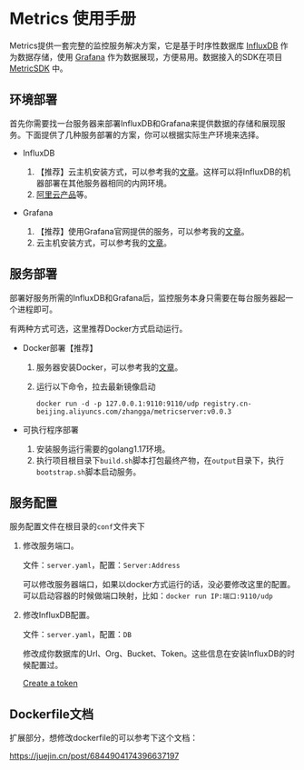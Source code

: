 # Metrics 使用手册
Metrics提供一套完整的监控服务解决方案，它是基于时序性数据库 [InfluxDB](https://docs.influxdata.com/influxdb/v2.1/) 作为数据存储，使用 [Grafana](https://grafana.com/grafana/) 作为数据展现，方便易用。数据接入的SDK在项目 [MetricSDK](https://github.com/zhangga/metricsdk) 中。

## 环境部署
首先你需要找一台服务器来部署InfluxDB和Grafana来提供数据的存储和展现服务。下面提供了几种服务部署的方案，你可以根据实际生产环境来选择。

* InfluxDB
  1. 【推荐】云主机安装方式，可以参考我的[文章](http://kwaibook.com/influxdb-grafana/)。这样可以将InfluxDB的机器部署在其他服务器相同的内网环境。
  2. [阿里云产品](https://www.aliyun.com/product/hitsdb_influxdb_pre)等。

* Grafana
  1. 【推荐】使用Grafana官网提供的服务，可以参考我的[文章](http://kwaibook.com/influxdb-grafana/)。
  2. 云主机安装方式，可以参考我的[文章](http://kwaibook.com/influxdb-grafana/)。

## 服务部署

部署好服务所需的InfluxDB和Grafana后，监控服务本身只需要在每台服务器起一个进程即可。

有两种方式可选，这里推荐Docker方式启动运行。

* Docker部署【推荐】

  1. 服务器安装Docker，可以参考我的[文章](http://kwaibook.com/influxdb-grafana/)。

  2. 运行以下命令，拉去最新镜像启动

     ```
     docker run -d -p 127.0.0.1:9110:9110/udp registry.cn-beijing.aliyuncs.com/zhangga/metricserver:v0.0.3
     ```

* 可执行程序部署

  1. 安装服务运行需要的golang1.17环境。
  2. 执行项目根目录下`build.sh`脚本打包最终产物，在`output`目录下，执行`bootstrap.sh`脚本启动服务。

## 服务配置
服务配置文件在根目录的`conf`文件夹下

1. 修改服务端口。

   文件：`server.yaml`，配置：`Server:Address`

   可以修改服务器端口，如果以docker方式运行的话，没必要修改这里的配置。可以启动容器的时候做端口映射，比如：`docker run IP:端口:9110/udp`

2. 修改InfluxDB配置。

   文件：`server.yaml`，配置：`DB`

   修改成你数据库的Url、Org、Bucket、Token。这些信息在安装InfluxDB的时候配置过。

   [Create a token](https://docs.influxdata.com/influxdb/v2.1/security/tokens/create-token/)

## Dockerfile文档
扩展部分，想修改dockerfile的可以参考下这个文档：

https://juejin.cn/post/6844904174396637197